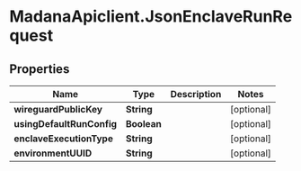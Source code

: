 # MadanaApiclient.JsonEnclaveRunRequest

## Properties

Name | Type | Description | Notes
------------ | ------------- | ------------- | -------------
**wireguardPublicKey** | **String** |  | [optional] 
**usingDefaultRunConfig** | **Boolean** |  | [optional] 
**enclaveExecutionType** | **String** |  | [optional] 
**environmentUUID** | **String** |  | [optional] 


